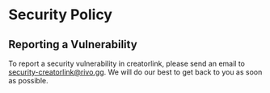 # Security Policy

## Reporting a Vulnerability

To report a security vulnerability in creatorlink, please send an email to security-creatorlink@rivo.gg. We will do our best to get back to you as soon as possible.
